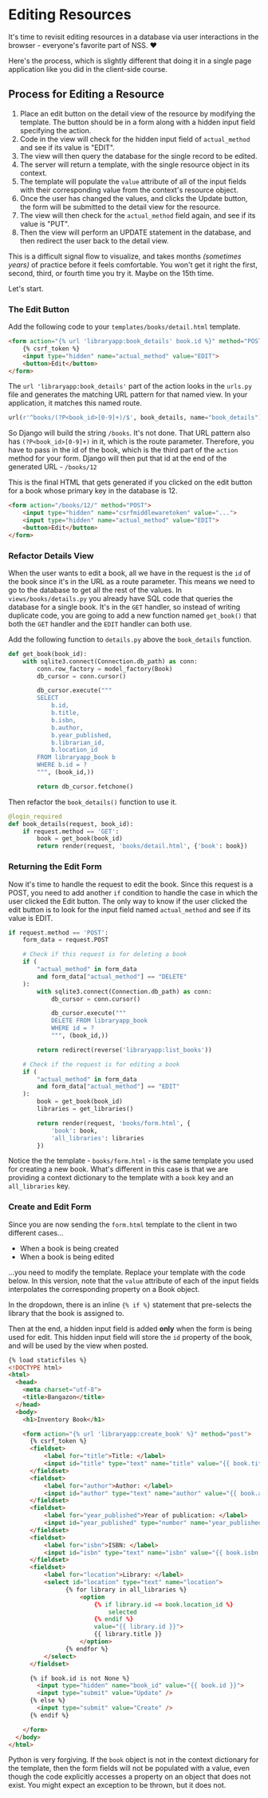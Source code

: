 # Editing Resources

It's time to revisit editing resources in a database via user interactions in the browser - everyone's favorite part of NSS. ❤️

Here's the process, which is slightly different that doing it in a single page application like you did in the client-side course.

## Process for Editing a Resource

1. Place an edit button on the detail view of the resource by modifying the template. The button should be in a form along with a hidden input field specifying the action.
1. Code in the view will check for the hidden input field of `actual_method` and see if its value is "EDIT".
1. The view will then query the database for the single record to be edited.
1. The server will return a template, with the single resource object in its context.
1. The template will populate the `value` attribute of all of the input fields with their corresponding value from the context's resource object.
1. Once the user has changed the values, and clicks the Update button, the form will be submitted to the detail view for the resource.
1. The view will then check for the `actual_method` field again, and see if its value is "PUT".
1. Then the view will perform an UPDATE statement in the database, and then redirect the user back to the detail view.

This is a difficult signal flow to visualize, and takes months _(sometimes years)_ of practice before it feels comfortable. You won't get it right the first, second, third, or fourth time you try it. Maybe on the 15th time.

Let's start.

### The Edit Button

Add the following code to your `templates/books/detail.html` template.

```html
<form action="{% url 'libraryapp:book_details' book.id %}" method="POST">
    {% csrf_token %}
    <input type="hidden" name="actual_method" value="EDIT">
    <button>Edit</button>
</form>
```

The `url 'libraryapp:book_details'` part of the action looks in the `urls.py` file and generates the matching URL pattern for that named view. In your application, it matches this named route.

```py
url(r'^books/(?P<book_id>[0-9]+)/$', book_details, name="book_details"),
```

So Django will build the string `/books`. It's not done. That URL pattern also has `(?P<book_id>[0-9]+)` in it, which is the route parameter. Therefore, you have to pass in the id of the book, which is the third part of the `action` method for your form. Django will then put that id at the end of the generated URL - `/books/12`

This is the final HTML that gets generated if you clicked on the edit button for a book whose primary key in the database is 12.

```html
<form action="/books/12/" method="POST">
    <input type="hidden" name="csrfmiddlewaretoken" value="...">
    <input type="hidden" name="actual_method" value="EDIT">
    <button>Edit</button>
</form>
```

### Refactor Details View

When the user wants to edit a book, all we have in the request is the `id` of the book since it's in the URL as a route parameter. This means we need to go to the database to get all the rest of the values. In `views/books/details.py` you already have SQL code that queries the database for a single book. It's in the `GET` handler, so instead of writing duplicate code, you are going to add a new function named `get_book()` that both the `GET` handler and the `EDIT` handler can both use.

Add the following function to `details.py` above the `book_details` function.

```py
def get_book(book_id):
    with sqlite3.connect(Connection.db_path) as conn:
        conn.row_factory = model_factory(Book)
        db_cursor = conn.cursor()

        db_cursor.execute("""
        SELECT
            b.id,
            b.title,
            b.isbn,
            b.author,
            b.year_published,
            b.librarian_id,
            b.location_id
        FROM libraryapp_book b
        WHERE b.id = ?
        """, (book_id,))

        return db_cursor.fetchone()
```

Then refactor the `book_details()` function to use it.

```py
@login_required
def book_details(request, book_id):
    if request.method == 'GET':
        book = get_book(book_id)
        return render(request, 'books/detail.html', {'book': book})

```

### Returning the Edit Form

Now it's time to handle the request to edit the book. Since this request is a POST, you need to add another `if` condition to handle the case in which the user clicked the Edit button. The only way to know if the user clicked the edit button is to look for the input field named `actual_method` and see if its value is EDIT.

```py
if request.method == 'POST':
    form_data = request.POST

    # Check if this request is for deleting a book
    if (
        "actual_method" in form_data
        and form_data["actual_method"] == "DELETE"
    ):
        with sqlite3.connect(Connection.db_path) as conn:
            db_cursor = conn.cursor()

            db_cursor.execute("""
            DELETE FROM libraryapp_book
            WHERE id = ?
            """, (book_id,))

        return redirect(reverse('libraryapp:list_books'))

    # Check if the request is for editing a book
    if (
        "actual_method" in form_data
        and form_data["actual_method"] == "EDIT"
    ):
        book = get_book(book_id)
        libraries = get_libraries()

        return render(request, 'books/form.html', {
            'book': book,
            'all_libraries': libraries
        })
```

Notice the the template - `books/form.html` - is the same template you used for creating a new book. What's different in this case is that we are providing a context dictionary to the template with a `book` key and an `all_libraries` key.

### Create and Edit Form

Since you are now sending the `form.html` template to the client in two different cases...

* When a book is being created
* When a book is being edited

...you need to modify the template. Replace your template with the code below. In this version, note that the `value` attribute of each of the input fields interpolates the corresponding property on a Book object.

In the dropdown, there is an inline `{% if %}` statement that pre-selects the library that the book is assigned to.

Then at the end, a hidden input field is added **only** when the form is being used for edit. This hidden input field will store the `id` property of the book, and will be used by the view when posted.

```html
{% load staticfiles %}
<!DOCTYPE html>
<html>
  <head>
    <meta charset="utf-8">
    <title>Bangazon</title>
  </head>
  <body>
    <h1>Inventory Book</h1>

    <form action="{% url 'libraryapp:create_book' %}" method="post">
      {% csrf_token %}
      <fieldset>
          <label for="title">Title: </label>
          <input id="title" type="text" name="title" value="{{ book.title }}">
      </fieldset>
      <fieldset>
          <label for="author">Author: </label>
          <input id="author" type="text" name="author" value="{{ book.author }}">
      </fieldset>
      <fieldset>
          <label for="year_published">Year of publication: </label>
          <input id="year_published" type="number" name="year_published" value="{{ book.year_published }}">
      </fieldset>
      <fieldset>
          <label for="isbn">ISBN: </label>
          <input id="isbn" type="text" name="isbn" value="{{ book.isbn }}">
      </fieldset>
      <fieldset>
          <label for="location">Library: </label>
          <select id="location" type="text" name="location">
                {% for library in all_libraries %}
                    <option
                        {% if library.id == book.location_id %}
                            selected
                        {% endif %}
                        value="{{ library.id }}">
                        {{ library.title }}
                    </option>
                {% endfor %}
          </select>
      </fieldset>

      {% if book.id is not None %}
        <input type="hidden" name="book_id" value="{{ book.id }}">
        <input type="submit" value="Update" />
      {% else %}
        <input type="submit" value="Create" />
      {% endif %}

    </form>
  </body>
</html>
```


Python is very forgiving. If the `book` object is not in the context dictionary for the template, then the form fields will not be populated with a value, even though the code explicitly accesses a property on an object that does not exist. You might expect an exception to be thrown, but it does not.
